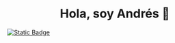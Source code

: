 <div align="center">
<h1 align="center">Hola, soy Andrés 👋</h1>
</div>

[![Static Badge](https://img.shields.io/badge/LinkedIn-0077B5?style=for-the-badge&logo=linkedin&logoColor=white)](https://www.linkedin.com/in/andresgarcia03/)

